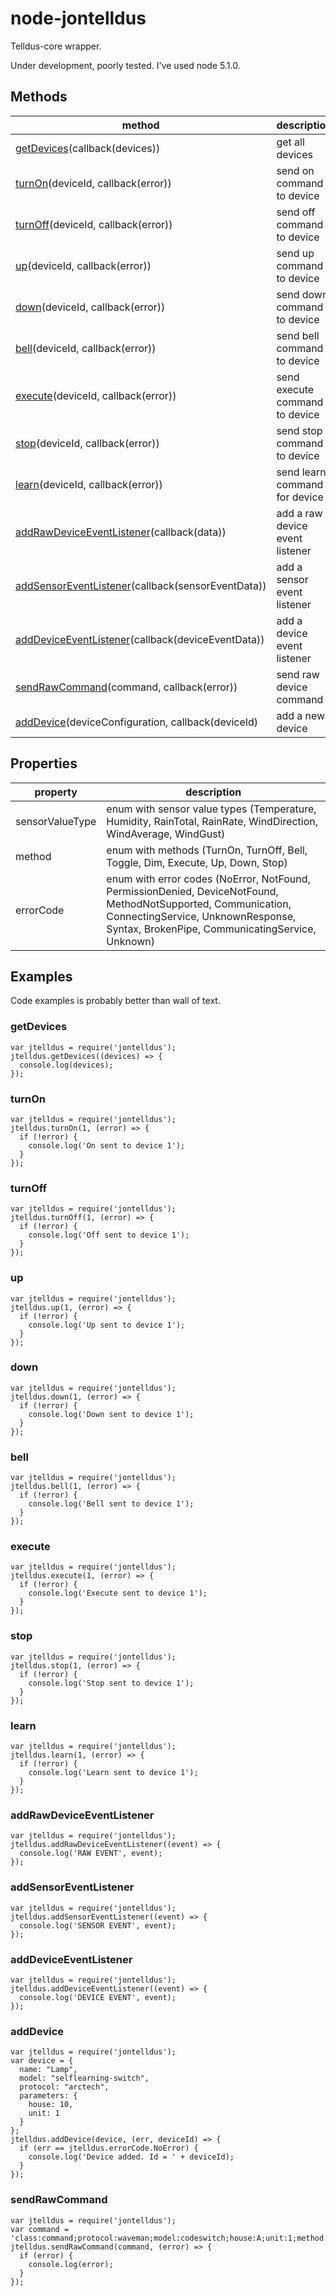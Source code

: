 # node-jontelldus
Telldus-core wrapper.

Under development, poorly tested. I've used node 5.1.0.

## Methods
| method | description |
|--------|-------------|
| [getDevices](#user-content-getdevices)(callback(devices)) | get all devices |
| [turnOn](#user-content-turnon)(deviceId, callback(error)) | send on command to device | 
| [turnOff](#user-content-turnoff)(deviceId, callback(error)) | send off command to device |
| [up](#user-content-up)(deviceId, callback(error)) | send up command to device |
| [down](#user-content-down)(deviceId, callback(error)) | send down command to device |
| [bell](#user-content-bell)(deviceId, callback(error)) | send bell command to device |
| [execute](#user-content-execute)(deviceId, callback(error)) | send execute command to device |
| [stop](#user-content-stop)(deviceId, callback(error)) | send stop command to device |
| [learn](#user-content-learn)(deviceId, callback(error)) | send learn command for device |
| [addRawDeviceEventListener](#user-content-addrawdeviceeventlistener)(callback(data)) | add a raw device event listener |
| [addSensorEventListener](#user-content-addsensoreventlistener)(callback(sensorEventData)) | add a sensor event listener |
| [addDeviceEventListener](#user-content-adddeviceeventlistener)(callback(deviceEventData)) | add a device event listener |
| [sendRawCommand](#user-content-sendrawcommand)(command, callback(error)) | send raw device command |
| [addDevice](#user-content-adddevice)(deviceConfiguration, callback(deviceId) | add a new device |

## Properties
| property | description |
|----------|-------------|
| sensorValueType | enum with sensor value types (Temperature, Humidity, RainTotal, RainRate, WindDirection, WindAverage, WindGust) |
| method | enum with methods (TurnOn, TurnOff, Bell, Toggle, Dim, Execute, Up, Down, Stop) |
| errorCode | enum with error codes (NoError, NotFound, PermissionDenied, DeviceNotFound, MethodNotSupported, Communication, ConnectingService, UnknownResponse, Syntax, BrokenPipe, CommunicatingService, Unknown) |

## Examples
Code examples is probably better than wall of text.

### getDevices
```
var jtelldus = require('jontelldus');
jtelldus.getDevices((devices) => {
  console.log(devices);
});
```

### turnOn 
```
var jtelldus = require('jontelldus');
jtelldus.turnOn(1, (error) => {
  if (!error) {
    console.log('On sent to device 1');
  }
});
```

### turnOff 
```
var jtelldus = require('jontelldus');
jtelldus.turnOff(1, (error) => {
  if (!error) {
    console.log('Off sent to device 1');
  }
});
```

### up 
```
var jtelldus = require('jontelldus');
jtelldus.up(1, (error) => {
  if (!error) {
    console.log('Up sent to device 1');
  }
});
```

### down
```
var jtelldus = require('jontelldus');
jtelldus.down(1, (error) => {
  if (!error) {
    console.log('Down sent to device 1');
  }
});
```

### bell 
```
var jtelldus = require('jontelldus');
jtelldus.bell(1, (error) => {
  if (!error) {
    console.log('Bell sent to device 1');
  }
});
```

### execute 
```
var jtelldus = require('jontelldus');
jtelldus.execute(1, (error) => {
  if (!error) {
    console.log('Execute sent to device 1');
  }
});
```

### stop
```
var jtelldus = require('jontelldus');
jtelldus.stop(1, (error) => {
  if (!error) {
    console.log('Stop sent to device 1');
  }
});
```

### learn
```
var jtelldus = require('jontelldus');
jtelldus.learn(1, (error) => {
  if (!error) {
    console.log('Learn sent to device 1');
  }
});
```

### addRawDeviceEventListener
```
var jtelldus = require('jontelldus');
jtelldus.addRawDeviceEventListener((event) => {
  console.log('RAW EVENT', event);
});
```

### addSensorEventListener
```
var jtelldus = require('jontelldus');
jtelldus.addSensorEventListener((event) => {
  console.log('SENSOR EVENT', event);
});
```

### addDeviceEventListener
```
var jtelldus = require('jontelldus');
jtelldus.addDeviceEventListener((event) => {
  console.log('DEVICE EVENT', event);
});
```

### addDevice
```
var jtelldus = require('jontelldus');
var device = {
  name: "Lamp",
  model: "selflearning-switch",
  protocol: "arctech",
  parameters: {
    house: 10,
    unit: 1
  }
};
jtelldus.addDevice(device, (err, deviceId) => {
  if (err == jtelldus.errorCode.NoError) {
    console.log('Device added. Id = ' + deviceId);
  }
});
```

### sendRawCommand
```
var jtelldus = require('jontelldus');
var command = 'class:command;protocol:waveman;model:codeswitch;house:A;unit:1;method:turnoff;';
jtelldus.sendRawCommand(command, (error) => {
  if (error) {
    console.log(error);
  }
});
```

